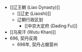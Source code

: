 - [[辽王朝 (Liao Dynasty)]]
    - [[辽史 (Liaoshi)]]
    - 辽朝行政区划
        - [[中京大定府 (Dading Fu)]]
- [[乌突汗 (Wutu Khan)]]
- 696, 契丹反周
    - 698年, 契丹占据营州
